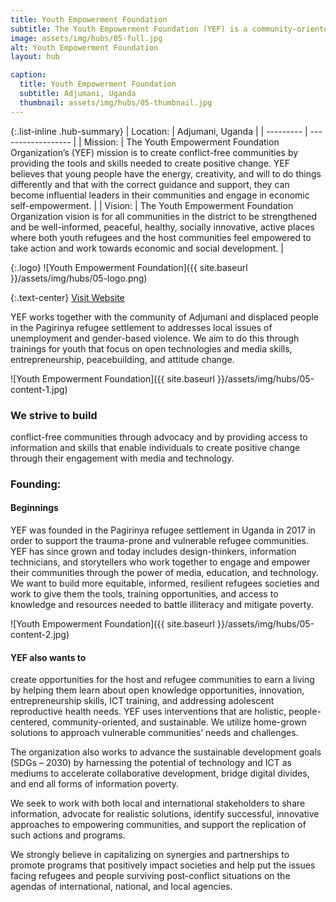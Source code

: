 ```yaml
---
title: Youth Empowerment Foundation
subtitle: The Youth Empowerment Foundation (YEF) is a community-oriented innovation hub in the Adjumani district, Uganda.
image: assets/img/hubs/05-full.jpg
alt: Youth Empowerment Foundation
layout: hub

caption:
  title: Youth Empowerment Foundation
  subtitle: Adjumani, Uganda
  thumbnail: assets/img/hubs/05-thumbnail.jpg
---
```


{:.list-inline .hub-summary}
| Location: | Adjumani, Uganda |
| --------- | ------------------ |
| Mission:  | The Youth Empowerment Foundation Organization’s (YEF) mission is to create conflict-free communities by providing the tools and skills needed to create positive change. YEF believes that young people have the energy, creativity, and will to do things differently and that with the correct guidance and support, they can become influential leaders in their communities and engage in economic self-empowerment. |
| Vision: |  The Youth Empowerment Foundation Organization vision is for all communities in the district to be strengthened and be well-informed, peaceful, healthy, socially innovative, active places where both youth refugees and the host communities feel empowered to take action and work towards economic and social development. |

{:.logo}
![Youth Empowerment Foundation]({{ site.baseurl }}/assets/img/hubs/05-logo.png)

{:.text-center}
<a href="https://yef-uganda.org/" class="btn btn-primary visit-website" target="_blank">Visit Website</a>  <a href="https://www.facebook.com/WeAreYEF/" class="btn btn-primary visit-website" target="_blank"><i class="fab fa-facebook-f"></i></a>  <a href="https://www.instagram.com/youth.empowermentfoundation/" class="btn btn-primary visit-website" target="_blank"><i class="fab fa-instagram"></i></a>  <a href="https://www.youtube.com/channel/UCaGRC0F9tmuV0PeZb0DMVDg" class="btn btn-primary visit-website" target="_blank" ><i class="fab fa-youtube"></i></a>  <a href="https://github.com/WeAreYEF" class="btn btn-primary visit-website" target="_blank" ><i class="fab fa-github"></i></a> 


YEF works together with the community of Adjumani and displaced people in the Pagirinya refugee settlement to addresses local issues of unemployment and gender-based violence. We aim to do this through trainings for youth that focus on open technologies and media skills, entrepreneurship, peacebuilding, and attitude change.

![Youth Empowerment Foundation]({{ site.baseurl }}/assets/img/hubs/05-content-1.jpg)

### We strive to build

conflict-free communities through advocacy and by providing access to information and skills that enable individuals to create positive change through their engagement with media and technology.

### Founding:

#### Beginnings

YEF was founded in the Pagirinya refugee settlement in Uganda in 2017 in order to support the trauma-prone and vulnerable refugee communities. YEF has since grown and today includes design-thinkers, information technicians, and storytellers who work together to engage and empower their communities through the power of media, education, and technology. We want to build more equitable, informed, resilient refugees societies and work to give them the tools, training opportunities, and access to  knowledge and resources needed to battle illiteracy and mitigate poverty.

![Youth Empowerment Foundation]({{ site.baseurl }}/assets/img/hubs/05-content-2.jpg)

#### YEF also wants to

create opportunities for the host and refugee communities to earn a living by helping them learn about open knowledge opportunities, innovation, entrepreneurship skills, ICT training, and addressing adolescent reproductive health needs. YEF uses interventions that are holistic, people-centered, community-oriented, and sustainable. We utilize home-grown solutions to approach vulnerable communities’ needs and challenges. 

The organization also works to advance the sustainable development goals (SDGs – 2030) by harnessing the potential of technology and ICT as mediums to accelerate collaborative development, bridge digital divides, and end all forms of information poverty. 

We seek to work with both local and international stakeholders to share information, advocate for realistic solutions, identify successful, innovative approaches to empowering communities, and support the replication of such actions and programs. 

We strongly believe in capitalizing on synergies and partnerships to promote programs that positively impact societies and help put the issues facing refugees and people surviving post-conflict situations on the agendas of international, national, and local agencies. 
